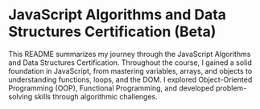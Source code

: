 <body>

<h1>JavaScript Algorithms and Data Structures Certification (Beta)</h1>

<p>This README summarizes my journey through the JavaScript Algorithms and Data Structures Certification. Throughout the course, I gained a solid foundation in JavaScript, from mastering variables, arrays, and objects to understanding functions, loops, and the DOM. I explored Object-Oriented Programming (OOP), Functional Programming, and developed problem-solving skills through algorithmic challenges.</p>




</body>
